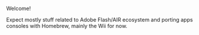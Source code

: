 Welcome!

Expect mostly stuff related to Adobe Flash/AIR ecosystem and porting apps consoles with Homebrew, mainly the Wii for now.
